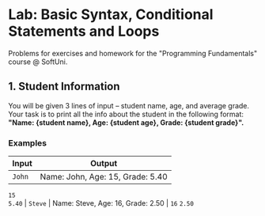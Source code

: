 # Lab: Basic Syntax, Conditional Statements and Loops
Problems for exercises and homework for the "Programming Fundamentals" course @ SoftUni.

## 1.	Student Information

You will be given 3 lines of input – student name, age, and average grade. Your task is to print all the info about the student in the following format: **"Name: {student name}, Age: {student age}, Grade: {student grade}".**

### Examples

| Input | Output |
| --- | --- |
|`John` | Name: John, Age: 15, Grade: 5.40 |
 `15`   
 `5.40`
| `Steve` | Name: Steve, Age: 16, Grade: 2.50 |
`16`
`2.50`

